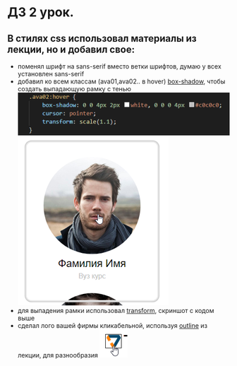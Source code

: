 # ДЗ 2 урок.
## В стилях css использовал материалы из лекции, но и добавил свое:
* поменял шрифт на sans-serif вместо ветки шрифтов, думаю у всех установлен sans-serif
* добавил ко всем классам (ava01,ava02.. в hover) [box-shadow](http://htmlbook.ru/css/box-shadow), чтобы создать выпадающую рамку с тенью
![code](/public/readme/Screenshot_2.png)
![man border](/public/readme/Screenshot_1.png)
* для выпадения рамки использовал [transform](http://htmlbook.ru/css/transform), скриншот с кодом выше
* сделал лого вашей фирмы кликабельной, используя [outline](http://htmlbook.ru/css/outline) из лекции, для разнообразия
![logo](/public/readme/Screenshot_3.png)
